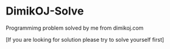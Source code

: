 # DimikOJ-Solve
Programmimg problem solved by me from dimikoj.com

[If you are looking for solution please try to solve yourself first]
